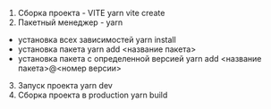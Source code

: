 1. Сборка проекта - VITE
   yarn vite create
2. Пакетный менеджер - yarn

- установка всех зависимостей yarn install
- установка пакета yarn add <название пакета>
- установка пакета с определенной версией yarn add <название пакета>@<номер версии>

3. Запуск проекта
   yarn dev
4. Сборка проекта в production
   yarn build
